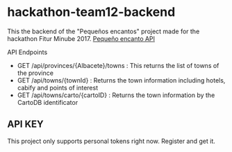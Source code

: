 # hackathon-team12-backend
This the backend of the "Pequeños encantos" project made for the hackathon Fitur Minube 2017.
[Pequeño encanto API](http://api.conpocomelomonto.com)

API Endpoints
- GET /api/provinces/{Albacete}/towns : This returns the list of towns of the province
- GET /api/towns/{townId} : Returns the town information including hotels, cabify and points of interest
- GET /api/towns/carto/{cartoID} : Returns the town information by the CartoDB identificator

## API KEY
This project only supports personal tokens right now. Register and get it.
